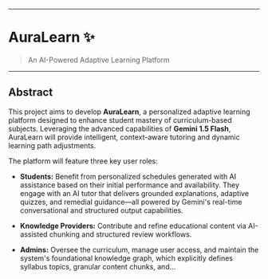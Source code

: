 ***

# AuraLearn ✨
> An AI-Powered Adaptive Learning Platform

---

## Abstract

This project aims to develop **AuraLearn**, a personalized adaptive learning platform designed to enhance student mastery of curriculum-based subjects. Leveraging the advanced capabilities of **Gemini 1.5 Flash**, AuraLearn will provide intelligent, context-aware tutoring and dynamic learning path adjustments.

The platform will feature three key user roles:

*   **Students:** Benefit from personalized schedules generated with AI assistance based on their initial performance and availability. They engage with an AI tutor that delivers grounded explanations, adaptive quizzes, and remedial guidance—all powered by Gemini's real-time conversational and structured output capabilities.

*   **Knowledge Providers:** Contribute and refine educational content via AI-assisted chunking and structured review workflows.

*   **Admins:** Oversee the curriculum, manage user access, and maintain the system's foundational knowledge graph, which explicitly defines syllabus topics, granular content chunks, and...
